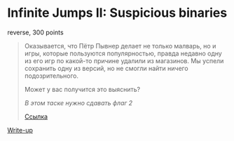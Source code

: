 # Infinite Jumps II: Suspicious binaries

reverse, 300 points

> Оказывается, что Пётр Пывнер делает не только малварь, 
> но и игры, которые пользуются популярностью, правда недавно
> одну из его игр по какой-то причине удалили из магазинов. 
> Мы успели сохранить одну из версий, но не смогли найти 
> ничего подозрительного. 
> 
> Может у вас получится это выяснить?
>
> *В этом таске нужно сдавать флаг 2*
>
> [Ссылка](https://yadi.sk/d/TYOhrD3R3X2mDW)

[Write-up](WRITEUP.md)
